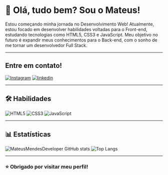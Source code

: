 
# 👋 Olá, tudo bem? Sou o Mateus!



Estou começando minha jornada no Desenvolvimento Web! Atualmente, estou focado em desenvolver habilidades voltadas para o Front-end, estudando tecnologias como HTML5, CSS3 e JavaScript. Meu objetivo no futuro é expandir meus conhecimentos para o Back-end, com o sonho de me tornar um desenvolvedor Full Stack.

---
## Entre em contato!

[![Instagram](	https://img.shields.io/badge/Instagram-E4405F?style=for-the-badge&logo=instagram&logoColor=white)](https://katherineoelsner.com/)
[![linkedin](https://img.shields.io/badge/linkedin-0A66C2?style=for-the-badge&logo=linkedin&logoColor=white)](https://www.linkedin.com/in/mateus-mendes-mendes-4aa386340/)

---
## 🛠 Habilidades
![HTML5](https://img.shields.io/badge/html5-%23E34F26.svg?style=for-the-badge&logo=html5&logoColor=white)
![CSS3](https://img.shields.io/badge/css3-%231572B6.svg?style=for-the-badge&logo=css3&logoColor=white)
![JavaScript](https://img.shields.io/badge/javascript-%23323330.svg?style=for-the-badge&logo=javascript&logoColor=%23F7DF1E)

---
## 📊 Estatísticas
![MateusMendesDeveloper GitHub stats](https://github-readme-stats.vercel.app/api?username=mateusmendesdeveloper&show_icons=true&theme=holi)
![Top Langs](https://github-readme-stats.vercel.app/api/top-langs/?username=mateusmendesdeveloper&layout=compact)

---
### ⭐ Obrigado por visitar meu perfil!
